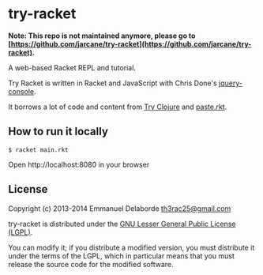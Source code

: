 # try-racket

__Note: This repo is not maintained anymore, please go to [https://github.com/jarcane/try-racket](https://github.com/jarcane/try-racket).__

A web-based Racket REPL and tutorial.

Try Racket is written in Racket and JavaScript with Chris Done's [jquery-console](https://github.com/chrisdone/jquery-console).
   
It borrows a lot of code and content from [Try Clojure](http://www.tryclj.com/) and [paste.rkt](https://github.com/samth/paste.rkt).

## How to run it locally
    
    $ racket main.rkt
    
Open http://localhost:8080 in your browser

## License

Copyright (c) 2013-2014 Emmanuel Delaborde <th3rac25@gmail.com>

try-racket is distributed under the [GNU Lesser General Public License
(LGPL)](http://www.gnu.org/licenses/lgpl-3.0.html).

You can modify it; if you distribute a modified version, you must
distribute it under the terms of the LGPL, which in particular means
that you must release the source code for the modified software.
